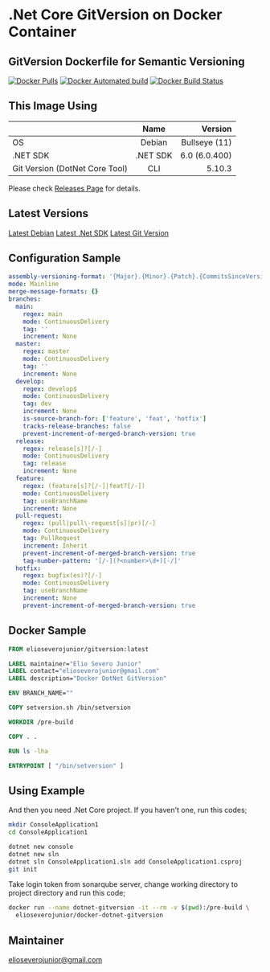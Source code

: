 # .Net Core GitVersion on Docker Container

## GitVersion Dockerfile for Semantic Versioning

[![Docker Pulls](https://img.shields.io/docker/pulls/elioseverojunior/docker-dotnet-gitversion.svg)](https://hub.docker.com/r/elioseverojunior/gitversion/) [![Docker Automated build](https://img.shields.io/docker/automated/elioseverojunior/gitversion.svg)](https://hub.docker.com/r/elioseverojunior/docker-dotnet-gitversion/) [![Docker Build Status](https://img.shields.io/docker/build/elioseverojunior/gitversion.svg)](https://hub.docker.com/r/elioseverojunior/gitversion/)

## This Image Using

|                                  | Name          | Version       |
| --------------------------------- |:-------------:| -------------:|
| OS                               | Debian        | Bullseye (11) |
| .NET SDK                         | .NET SDK      | 6.0 (6.0.400) |
| Git Version   (DotNet Core Tool) | CLI           |        5.10.3 |

Please check [Releases Page](https://github.com/elioseverojunior/gitversion/releases) for details.

## Latest Versions

[Latest Debian](https://www.debian.org/releases/stable/)
[Latest .Net SDK](https://www.microsoft.com/net/download/all)
[Latest Git Version](https://www.nuget.org/packages/dotnet-gitversion)

## Configuration Sample

```yaml
assembly-versioning-format: '{Major}.{Minor}.{Patch}.{CommitsSinceVersionSource}'
mode: Mainline
merge-message-formats: {}
branches:
  main:
    regex: main
    mode: ContinuousDelivery
    tag: ''
    increment: None
  master:
    regex: master
    mode: ContinuousDelivery
    tag: ''
    increment: None
  develop:
    regex: develop$
    mode: ContinuousDelivery
    tag: dev
    increment: None
    is-source-branch-for: ['feature', 'feat', 'hotfix']
    tracks-release-branches: false
    prevent-increment-of-merged-branch-version: true
  release:
    regex: release[s]?[/-]
    mode: ContinuousDelivery
    tag: release
    increment: None
  feature:
    regex: (feature[s]?[/-]|feat?[/-])
    mode: ContinuousDelivery
    tag: useBranchName
    increment: None
  pull-request:
    regex: (pull|pull\-request[s]|pr)[/-]
    mode: ContinuousDelivery
    tag: PullRequest
    increment: Inherit
    prevent-increment-of-merged-branch-version: true
    tag-number-pattern: '[/-](?<number>\d+)[-/]'
  hotfix:
    regex: bugfix(es)?[/-]
    mode: ContinuousDelivery
    tag: useBranchName
    increment: None
    prevent-increment-of-merged-branch-version: true
```

## Docker Sample

```Dockerfile
FROM elioseverojunior/gitversion:latest

LABEL maintainer="Elio Severo Junior"
LABEL contact="elioseverojunior@gmail.com"
LABEL description="Docker DotNet GitVersion"

ENV BRANCH_NAME=""

COPY setversion.sh /bin/setversion

WORKDIR /pre-build

COPY . .

RUN ls -lha

ENTRYPOINT [ "/bin/setversion" ]
```

## Using Example

And then you need .Net Core project. If you haven't one, run this codes;

```bash
mkdir ConsoleApplication1
cd ConsoleApplication1

dotnet new console
dotnet new sln
dotnet sln ConsoleApplication1.sln add ConsoleApplication1.csproj
git init
```

Take login token from sonarqube server, change working directory to project directory and run this code;

```bash
docker run --name dotnet-gitversion -it --rm -v $(pwd):/pre-build \
  elioseverojunior/docker-dotnet-gitversion
```

## Maintainer

<elioseverojunior@gmail.com>
